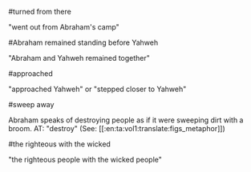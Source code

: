 #turned from there

"went out from Abraham's camp"

#Abraham remained standing before Yahweh

"Abraham and Yahweh remained together"

#approached

"approached Yahweh" or "stepped closer to Yahweh"

#sweep away

Abraham speaks of destroying people as if it were sweeping dirt with a broom. AT: "destroy" (See: [[:en:ta:vol1:translate:figs_metaphor]])

#the righteous with the wicked

"the righteous people with the wicked people"